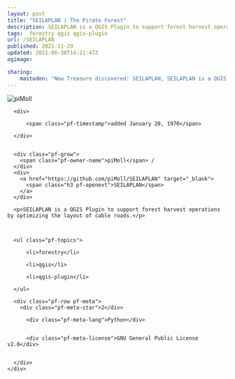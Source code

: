```yaml
---
layout: post
title: "SEILAPLAN | The Pirate Forest"
description: SEILAPLAN is a QGIS Plugin to support forest harvest operations by optimizing the layout of cable roads.
tags:  forestry qgis qgis-plugin
url: /SEILAPLAN
published: 2021-11-29
updated: 2021-06-30T14:21:47Z
ogimage: 

sharing:
    mastodon: "New Treasure discovered: SEILAPLAN, SEILAPLAN is a QGIS Plugin to support forest harvest operations by optimizing the layout of cable roads."
---
```


<div class="pf-night-sky-spacer">
    <div id="pf-night-sky" data-stars="2" data-owner="piMoll" data-repo="SEILAPLAN">
        <div id="pf-open-dialog" class="pf-meta-star pf-star-todo"></div>
        <dialog id="pf-star-dialog">
            Star this Repository to putt a smile on the Developers face.
            <div class="pf-row">
                <div class="pf-grow"></div>
                <div><a class="pf-unterlines" href="https://github.com/piMoll/SEILAPLAN" target="_blank">VISIT REPOSITORY</a></div>
            </div>
        </dialog>
    </div>
    
</div>

<div class="pf-ship-list">
    <div class="pf-row pf-pirate pf-small-column" data-pirate-id="onDxyBroi0FHer9QQh-Bo">
    <div>
      <!--<a href="https://github.com/piMoll" target="blank">-->
        <div class="pf-pirate-avatar">
          <div class="pf-cross pf-clickable"  onclick="collect('onDxyBroi0FHer9QQh-Bo'); return false;"></div>
          <img src="https://avatars.githubusercontent.com/u/11837885?v=4" title="piMoll" alt="piMoll"/>
      </div>
      <!--</a>
      <div class="pf-pirate-actions">
        <a class="pf-treasure-add"  title="save in my treasure chest" onclick="collect('onDxyBroi0FHer9QQh-Bo'); return false;" href="#">
          <img src="./assets/coin.svg" alt="treasure"/>
        </a>
        <a class="pf-treasure-remove" onclick="throwAway('onDxyBroi0FHer9QQh-Bo'); return false;">remove</a>
      </div>-->
    </div>
    <div class="pf-ship">

      <div>
        
          <span class="pf-timestamp">added January 20, 1970</span>
        
      </div>
      
      
      <div class="pf-grow">
        <span class="pf-owner-name">piMoll</span> / 
      </div>
      <div>
        <a href="https://github.com/piMoll/SEILAPLAN" target="_blank">
          <span class="h3 pf-openext">SEILAPLAN</span>
        </a>
      </div>

      <p>SEILAPLAN is a QGIS Plugin to support forest harvest operations by optimizing the layout of cable roads.</p>

      

      <ul class="pf-topics">
        
          <li>forestry</li>
        
          <li>qgis</li>
        
          <li>qgis-plugin</li>
        
      </ul>

      <div class="pf-row pf-meta">
        <div class="pf-meta-star">2</div>
        
          <div class="pf-meta-lang">Python</div>
        
        
          <div class="pf-meta-license">GNU General Public License v2.0</div>
        
        
      </div>
    </div>
  </div>
</div>